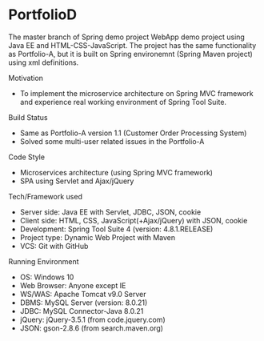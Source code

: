 # PortfolioD
The master branch of Spring demo project
WebApp demo project using Java EE and HTML-CSS-JavaScript. The project has the same functionality as Portfolio-A, but it is built on Spring environemnt (Spring Maven project) using xml definitions.

Motivation
- To implement the microservice architecture on Spring MVC framework and experience real working environment of Spring Tool Suite.

Build Status
- Same as Portfolio-A version 1.1 (Customer Order Processing System)
- Solved some multi-user related issues in the Portfolio-A

Code Style
- Microservices architecture (using Spring MVC framework)
- SPA using Servlet and Ajax/jQuery

Tech/Framework used
- Server side: Java EE with Servlet, JDBC, JSON, cookie
- Client side: HTML, CSS, JavaScript(+Ajax/jQuery) with JSON, cookie
- Development: Spring Tool Suite 4 (version: 4.8.1.RELEASE)
- Project type: Dynamic Web Project with Maven
- VCS: Git with GitHub

Running Environment
- OS: Windows 10
- Web Browser: Anyone except IE
- WS/WAS: Apache Tomcat v9.0 Server
- DBMS: MySQL Server (version: 8.0.21)
- JDBC: MySQL Connector-Java 8.0.21
- jQuery: jQuery-3.5.1 (from code.jquery.com)
- JSON: gson-2.8.6 (from search.maven.org)
